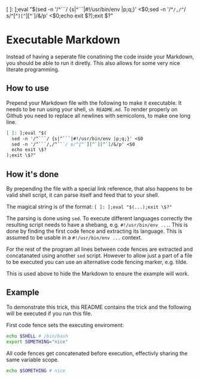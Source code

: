[ ]: ];eval "$(sed -n '/^```/ {s|^```|#!/usr/bin/env |p;q;}' <$0;sed -n '/^```/,/^```/ s/^[^`][^`][^`]/&/p' <$0;echo exit \$?);exit \$?"
# Executable Markdown
Instead of having a seperate file conatining the code inside your Markdown, you
should be able to run it diretly. This also allows for some very nice literate
programming.

## How to use
Prepend your Markdown file with the following to make it executable. It needs
to be run using your shell, `sh README.md`. To render properly on Github you
need to replace all newlines with semicolons, to make one long line.

~~~markdown
[ ]: ];eval "$(
  sed -n '/^```/ {s|^```|#!/usr/bin/env |p;q;}' <$0
  sed -n '/^```/,/^```/ s/^[^`][^`][^`]/&/p' <$0
  echo exit \$?
);exit \$?"
~~~

## How it's done
By prepending the file with a special link reference, that also happens to be
valid shell script, it can parse itself and feed that to your shell.

The magical string is of the format: `[ ]: ];eval "$(...);exit \$?"`

The parsing is done using `sed`. To execute different languages correctly the
resulting script needs to have a shebang, e.g. `#!/usr/bin/env ...`. This is
done by finding the first code fence and extracting its language. This is
assumed to be usable in a `#!/usr/bin/env ...` context.

For the rest of the program all lines between code fences are extracted and
concatanated using another `sed` script. However to allow just a part of a file
to be executed you can use an alternative code fencing marker, e.g. tilde.

This is used above to hide the Markdown to ensure the example will work.

## Example
To demonstrate this trick, this README contains the trick and the following
will be executed if you run this file.

First code fence sets the executing enviroment:
```bash
echo $SHELL # /bin/bash
export SOMETHING="nice"
```

All code fences get concatenated before execution, effectivly sharing the same
variable scope.
```bash
echo $SOMETHING # nice
```

